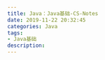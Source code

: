 ```yaml
---
title: Java：Java基础-CS-Notes
date: 2019-11-22 20:32:45
categories: Java
tags: 
- Java基础
description:
---
```

